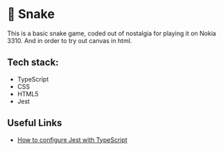 # 🐍 Snake

This is a basic snake game, coded out of nostalgia for playing it on Nokia 3310.
And in order to try out canvas in html.

## Tech stack:

- TypeScript
- CSS
- HTML5
- Jest

## Useful Links

- [How to configure Jest with TypeScript](https://medium.com/@jelena.durovic/how-to-configure-jest-with-typescript-fe034ad7d6c2)
